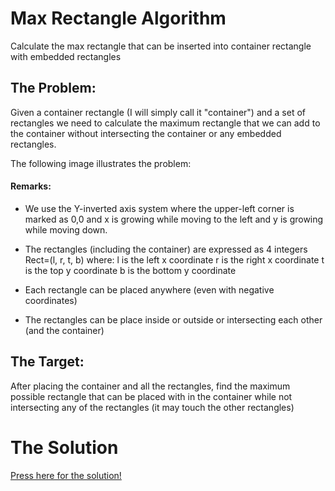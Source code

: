 # Max Rectangle Algorithm
Calculate the max rectangle that can be inserted into container rectangle with embedded rectangles

## The Problem:
Given a container rectangle (I will simply call it "container") and a set of rectangles we need to calculate the maximum rectangle that we can add to the container without intersecting the container or any embedded rectangles.

The following image illustrates the problem:

#### Remarks:
- We use the Y-inverted axis system where the upper-left corner is marked as 0,0 and x is growing while moving to the left and y is growing while moving down.
- The rectangles (including the container) are expressed as 4 integers Rect=(l, r, t, b) 
where: 
l is the left x coordinate
r is the right x coordinate
t is the top y coordinate
b is the bottom y coordinate

- Each rectangle can be placed anywhere (even with negative coordinates)
- The rectangles can be place inside or outside or intersecting each other (and the container)

## The Target:
After placing the container and all the rectangles, find the maximum possible rectangle that can be placed with in the container while not intersecting any of the rectangles (it may touch the other rectangles)

# The Solution
[Press here for the solution!](docs/solution.md)
